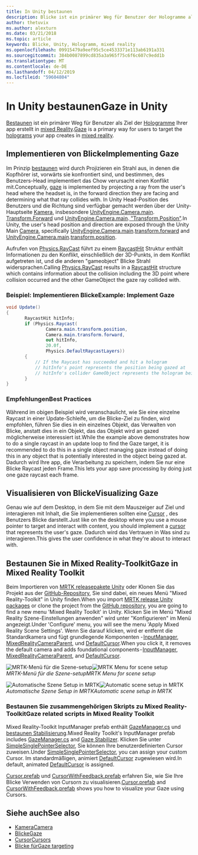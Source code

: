 ```yaml
---
title: In Unity bestaunen
description: Blicke ist ein primärer Weg für Benutzer der Hologramme als Ziel, die Ihre app in mixed Reality erstellt.
author: thetuvix
ms.author: alexturn
ms.date: 03/21/2018
ms.topic: article
keywords: Blicke, Unity, Hologramm, mixed reality
ms.openlocfilehash: 09915479a9eef95c5ce4533371e113ab6191a331
ms.sourcegitcommit: 384b0087899cd835a3a965f75c6f6c607c9edd1b
ms.translationtype: MT
ms.contentlocale: de-DE
ms.lasthandoff: 04/12/2019
ms.locfileid: "59604804"
---
```

# <a name="gaze-in-unity"></a><span data-ttu-id="b76a1-104">In Unity bestaunen</span><span class="sxs-lookup"><span data-stu-id="b76a1-104">Gaze in Unity</span></span>

<span data-ttu-id="b76a1-105">[Bestaunen](gaze.md) ist ein primärer Weg für Benutzer als Ziel der [Hologramme](hologram.md) Ihrer app erstellt in [mixed Reality](mixed-reality.md).</span><span class="sxs-lookup"><span data-stu-id="b76a1-105">[Gaze](gaze.md) is a primary way for users to target the [holograms](hologram.md) your app creates in [mixed reality](mixed-reality.md).</span></span>

## <a name="implementing-gaze"></a><span data-ttu-id="b76a1-106">Implementieren von Blicke</span><span class="sxs-lookup"><span data-stu-id="b76a1-106">Implementing Gaze</span></span>

<span data-ttu-id="b76a1-107">Im Prinzip [bestaunen](gaze.md) wird durch Projizieren ein Strahl aus, in denen die Kopfhörer ist, vorwärts sie konfrontiert sind, und bestimmen, des Benutzers-Head implementiert das Chow verursacht einen Konflikt mit.</span><span class="sxs-lookup"><span data-stu-id="b76a1-107">Conceptually, [gaze](gaze.md) is implemented by projecting a ray from the user's head where the headset is, in the forward direction they are facing and determining what that ray collides with.</span></span> <span data-ttu-id="b76a1-108">In Unity Head-Position des Benutzers und die Richtung sind verfügbar gemacht werden über der Unity-Hauptseite [Kamera](camera-in-unity.md), insbesondere [UnityEngine.Camera.main](http://docs.unity3d.com/ScriptReference/Camera-main.html).[ Transform.Forward](http://docs.unity3d.com/ScriptReference/Transform-forward.html) und [UnityEngine.Camera.main](http://docs.unity3d.com/ScriptReference/Camera-main.html).[ "Transform.Position"](http://docs.unity3d.com/ScriptReference/Transform-position.html).</span><span class="sxs-lookup"><span data-stu-id="b76a1-108">In Unity, the user's head position and direction are exposed through the Unity Main [Camera](camera-in-unity.md), specifically [UnityEngine.Camera.main](http://docs.unity3d.com/ScriptReference/Camera-main.html).[transform.forward](http://docs.unity3d.com/ScriptReference/Transform-forward.html) and [UnityEngine.Camera.main](http://docs.unity3d.com/ScriptReference/Camera-main.html).[transform.position](http://docs.unity3d.com/ScriptReference/Transform-position.html).</span></span>

<span data-ttu-id="b76a1-109">Aufrufen von [Physics.RayCast](http://docs.unity3d.com/ScriptReference/Physics.Raycast.html) führt zu einem [RaycastHit](http://docs.unity3d.com/ScriptReference/RaycastHit.html) Struktur enthält Informationen zu den Konflikt, einschließlich der 3D-Punkts, in dem Konflikt aufgetreten ist, und die anderen "gameobject" Blicke Strahl widersprachen.</span><span class="sxs-lookup"><span data-stu-id="b76a1-109">Calling [Physics.RayCast](http://docs.unity3d.com/ScriptReference/Physics.Raycast.html) results in a [RaycastHit](http://docs.unity3d.com/ScriptReference/RaycastHit.html) structure which contains information about the collision including the 3D point where collision occurred and the other GameObject the gaze ray collided with.</span></span>

### <a name="example-implement-gaze"></a><span data-ttu-id="b76a1-110">Beispiel: Implementieren Blicke</span><span class="sxs-lookup"><span data-stu-id="b76a1-110">Example: Implement Gaze</span></span>

```cs
void Update()
{
       RaycastHit hitInfo;
       if (Physics.Raycast(
               Camera.main.transform.position,
               Camera.main.transform.forward,
               out hitInfo,
               20.0f,
               Physics.DefaultRaycastLayers))
       {
           // If the Raycast has succeeded and hit a hologram
           // hitInfo's point represents the position being gazed at
           // hitInfo's collider GameObject represents the hologram being gazed at
       }
}
```

### <a name="best-practices"></a><span data-ttu-id="b76a1-111">Empfehlungen</span><span class="sxs-lookup"><span data-stu-id="b76a1-111">Best Practices</span></span>

<span data-ttu-id="b76a1-112">Während im obigen Beispiel wird veranschaulicht, wie Sie eine einzelne Raycast in einer Update-Schleife, um die Blicke-Ziel zu finden, wird empfohlen, führen Sie dies in ein einzelnes Objekt, das Verwalten von Blicke, anstatt dies in ein Objekt, das das Objekt wird an gazed möglicherweise interessiert ist.</span><span class="sxs-lookup"><span data-stu-id="b76a1-112">While the example above demonstrates how to do a single raycast in an update loop to find the Gaze target, it is recommended to do this in a single object managing gaze instead of doing this in any object that is potentially interested in the object being gazed at.</span></span> <span data-ttu-id="b76a1-113">Dadurch wird Ihre app, die Verarbeitung zu speichern, indem Sie nur eine Blicke Raycast jeden Frame.</span><span class="sxs-lookup"><span data-stu-id="b76a1-113">This lets your app save processing by doing just one gaze raycast each frame.</span></span>

## <a name="visualizing-gaze"></a><span data-ttu-id="b76a1-114">Visualisieren von Blicke</span><span class="sxs-lookup"><span data-stu-id="b76a1-114">Visualizing Gaze</span></span>

<span data-ttu-id="b76a1-115">Genau wie auf dem Desktop, in dem Sie mit dem Mauszeiger auf Ziel und interagieren mit Inhalt, die Sie implementieren sollten eine [Cursor](cursors.md) , des Benutzers Blicke darstellt.</span><span class="sxs-lookup"><span data-stu-id="b76a1-115">Just like on the desktop where you use a mouse pointer to target and interact with content, you should implement a [cursor](cursors.md) that represents the user's gaze.</span></span> <span data-ttu-id="b76a1-116">Dadurch wird das Vertrauen in Was sind zu interagieren.</span><span class="sxs-lookup"><span data-stu-id="b76a1-116">This gives the user confidence in what they're about to interact with.</span></span>

## <a name="gaze-in-mixed-reality-toolkit"></a><span data-ttu-id="b76a1-117">Bestaunen Sie in Mixed Reality-Toolkit</span><span class="sxs-lookup"><span data-stu-id="b76a1-117">Gaze in Mixed Reality Toolkit</span></span>
<span data-ttu-id="b76a1-118">Beim Importieren von [MRTK releasepakete Unity](https://github.com/Microsoft/MixedRealityToolkit-Unity/releases) oder Klonen Sie das Projekt aus der [GitHub-Repository](https://github.com/Microsoft/MixedRealityToolkit-Unity), Sie sind dabei, ein neues Menü "Mixed Reality-Toolkit" in Unity finden.</span><span class="sxs-lookup"><span data-stu-id="b76a1-118">When you import [MRTK release Unity packages](https://github.com/Microsoft/MixedRealityToolkit-Unity/releases) or clone the project from the [GitHub repository](https://github.com/Microsoft/MixedRealityToolkit-Unity), you are going to find a new menu 'Mixed Reality Toolkit' in Unity.</span></span> <span data-ttu-id="b76a1-119">Klicken Sie im Menü "Mixed Reality Szene-Einstellungen anwenden" wird unter "Konfigurieren" im Menü angezeigt.</span><span class="sxs-lookup"><span data-stu-id="b76a1-119">Under 'Configure' menu, you will see the menu 'Apply Mixed Reality Scene Settings'.</span></span> <span data-ttu-id="b76a1-120">Wenn Sie darauf klicken, wird er entfernt die Standardkamera und fügt grundlegende Komponenten - [InputManager](https://github.com/Microsoft/MixedRealityToolkit-Unity/blob/htk_release/Assets/HoloToolkit/Input/Prefabs/InputManager.prefab), [MixedRealityCameraParent](https://github.com/Microsoft/MixedRealityToolkit-Unity/blob/htk_release/Assets/HoloToolkit/Input/Prefabs/MixedRealityCameraParent.prefab), und [DefaultCursor](https://github.com/Microsoft/MixedRealityToolkit-Unity/blob/htk_release/Assets/HoloToolkit/Input/Prefabs/Cursor/DefaultCursor.prefab).</span><span class="sxs-lookup"><span data-stu-id="b76a1-120">When you click it, it removes the default camera and adds foundational components - [InputManager](https://github.com/Microsoft/MixedRealityToolkit-Unity/blob/htk_release/Assets/HoloToolkit/Input/Prefabs/InputManager.prefab), [MixedRealityCameraParent](https://github.com/Microsoft/MixedRealityToolkit-Unity/blob/htk_release/Assets/HoloToolkit/Input/Prefabs/MixedRealityCameraParent.prefab), and [DefaultCursor](https://github.com/Microsoft/MixedRealityToolkit-Unity/blob/htk_release/Assets/HoloToolkit/Input/Prefabs/Cursor/DefaultCursor.prefab).</span></span>

<span data-ttu-id="b76a1-121">![MRTK-Menü für die Szene-setup](images/MRTK_Input_Menu.png)</span><span class="sxs-lookup"><span data-stu-id="b76a1-121">![MRTK Menu for scene setup](images/MRTK_Input_Menu.png)</span></span><br>
<span data-ttu-id="b76a1-122">*MRTK-Menü für die Szene-setup*</span><span class="sxs-lookup"><span data-stu-id="b76a1-122">*MRTK Menu for scene setup*</span></span>

<span data-ttu-id="b76a1-123">![Automatische Szene Setup in MRTK](images/MRTK_HowTo_Input1.png)</span><span class="sxs-lookup"><span data-stu-id="b76a1-123">![Automatic scene setup in MRTK](images/MRTK_HowTo_Input1.png)</span></span><br>
<span data-ttu-id="b76a1-124">*Automatische Szene Setup in MRTK*</span><span class="sxs-lookup"><span data-stu-id="b76a1-124">*Automatic scene setup in MRTK*</span></span>

### <a name="gaze-related-scripts-in-mixed-reality-toolkit"></a><span data-ttu-id="b76a1-125">Bestaunen Sie zusammengehörigen Skripts zu Mixed Reality-Toolkit</span><span class="sxs-lookup"><span data-stu-id="b76a1-125">Gaze related scripts in Mixed Reality Toolkit</span></span>
<span data-ttu-id="b76a1-126">Mixed Reality-Toolkit InputManager prefab enthält [GazeManager.cs](https://github.com/Microsoft/MixedRealityToolkit-Unity/blob/htk_release/Assets/HoloToolkit/Input/Scripts/Gaze/GazeManager.cs) und [bestaunen Stabilisierung](https://github.com/Microsoft/MixedRealityToolkit-Unity/blob/htk_release/Assets/HoloToolkit/Input/Scripts/Gaze/GazeStabilizer.cs).</span><span class="sxs-lookup"><span data-stu-id="b76a1-126">Mixed Reality Toolkit's InputManager prefab includes [GazeManager.cs](https://github.com/Microsoft/MixedRealityToolkit-Unity/blob/htk_release/Assets/HoloToolkit/Input/Scripts/Gaze/GazeManager.cs) and [Gaze Stabilizer](https://github.com/Microsoft/MixedRealityToolkit-Unity/blob/htk_release/Assets/HoloToolkit/Input/Scripts/Gaze/GazeStabilizer.cs).</span></span> <span data-ttu-id="b76a1-127">Klicken Sie unter [SimpleSinglePointerSelector](https://github.com/Microsoft/MixedRealityToolkit-Unity/blob/htk_release/Assets/HoloToolkit/Input/Scripts/Focus/SimpleSinglePointerSelector.cs), Sie können Ihre benutzerdefinierten Cursor zuweisen.</span><span class="sxs-lookup"><span data-stu-id="b76a1-127">Under [SimpleSinglePointerSelector](https://github.com/Microsoft/MixedRealityToolkit-Unity/blob/htk_release/Assets/HoloToolkit/Input/Scripts/Focus/SimpleSinglePointerSelector.cs), you can assign your custom Cursor.</span></span> <span data-ttu-id="b76a1-128">Im standardmäßigen, animiert [DefaultCursor](https://github.com/Microsoft/MixedRealityToolkit-Unity/blob/htk_release/Assets/HoloToolkit/Input/Prefabs/Cursor/DefaultCursor.prefab) zugewiesen wird.</span><span class="sxs-lookup"><span data-stu-id="b76a1-128">In default, animated [DefaultCursor](https://github.com/Microsoft/MixedRealityToolkit-Unity/blob/htk_release/Assets/HoloToolkit/Input/Prefabs/Cursor/DefaultCursor.prefab) is assigned.</span></span>

<span data-ttu-id="b76a1-129">[Cursor.prefab](https://github.com/Microsoft/MixedRealityToolkit-Unity/tree/htk_release/Assets/HoloToolkit/Input/Prefabs/Cursor) und [CursorWithFeedback.prefab](https://github.com/Microsoft/MixedRealityToolkit-Unity/tree/htk_release/Assets/HoloToolkit/Input/Prefabs/Cursor) erfahren Sie, wie Sie Ihre Blicke Verwenden von Cursorn zu visualisieren.</span><span class="sxs-lookup"><span data-stu-id="b76a1-129">[Cursor.prefab](https://github.com/Microsoft/MixedRealityToolkit-Unity/tree/htk_release/Assets/HoloToolkit/Input/Prefabs/Cursor) and [CursorWithFeedback.prefab](https://github.com/Microsoft/MixedRealityToolkit-Unity/tree/htk_release/Assets/HoloToolkit/Input/Prefabs/Cursor) shows you how to visualize your Gaze using Cursors.</span></span>

## <a name="see-also"></a><span data-ttu-id="b76a1-130">Siehe auch</span><span class="sxs-lookup"><span data-stu-id="b76a1-130">See also</span></span>
* [<span data-ttu-id="b76a1-131">Kamera</span><span class="sxs-lookup"><span data-stu-id="b76a1-131">Camera</span></span>](camera-in-unity.md)
* [<span data-ttu-id="b76a1-132">Blicke</span><span class="sxs-lookup"><span data-stu-id="b76a1-132">Gaze</span></span>](gaze.md)
* [<span data-ttu-id="b76a1-133">Cursor</span><span class="sxs-lookup"><span data-stu-id="b76a1-133">Cursors</span></span>](cursors.md)
* [<span data-ttu-id="b76a1-134">Blicke für</span><span class="sxs-lookup"><span data-stu-id="b76a1-134">Gaze targeting</span></span>](gaze-targeting.md)
